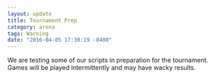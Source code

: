 ```yaml
---
layout: update
title: Tournament Prep
category: arena
tags: Warning
date: "2016-04-05 17:30:19 -0400"
---
```


We are testing some of our scripts in preparation for the tournament.  Games will be played intermittently and may have wacky results.
